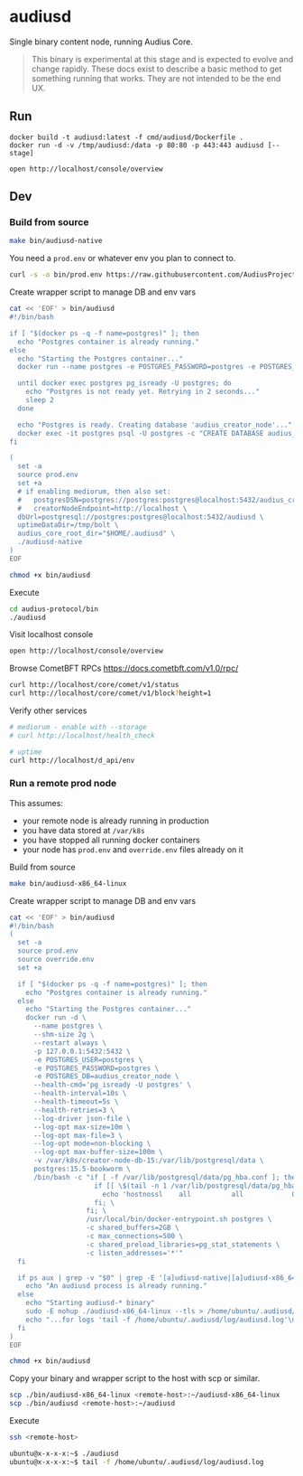 # audiusd

Single binary content node, running Audius Core.

> This binary is experimental at this stage and is expected to evolve and change rapidly.
  These docs exist to describe a basic method to get something running that works. They are not intended to be the end UX.

## Run

```
docker build -t audiusd:latest -f cmd/audiusd/Dockerfile .
docker run -d -v /tmp/audiusd:/data -p 80:80 -p 443:443 audiusd [--stage]

open http://localhost/console/overview
```

## Dev

### Build from source
```bash
make bin/audiusd-native
```

You need a `prod.env` or whatever env you plan to connect to.
```bash
curl -s -o bin/prod.env https://raw.githubusercontent.com/AudiusProject/audius-docker-compose/refs/heads/stage/creator-node/prod.env
```

Create wrapper script to manage DB and env vars
```bash
cat << 'EOF' > bin/audiusd
#!/bin/bash

if [ "$(docker ps -q -f name=postgres)" ]; then
  echo "Postgres container is already running."
else
  echo "Starting the Postgres container..."
  docker run --name postgres -e POSTGRES_PASSWORD=postgres -e POSTGRES_DB=audiusd -p 5432:5432 -d postgres

  until docker exec postgres pg_isready -U postgres; do
    echo "Postgres is not ready yet. Retrying in 2 seconds..."
    sleep 2
  done

  echo "Postgres is ready. Creating database 'audius_creator_node'..."
  docker exec -it postgres psql -U postgres -c "CREATE DATABASE audius_creator_node;"
fi

(
  set -a
  source prod.env
  set +a
  # if enabling mediorum, then also set:
  #   postgresDSN=postgres://postgres:postgres@localhost:5432/audius_creator_node \
  #   creatorNodeEndpoint=http://localhost \
  dbUrl=postgresql://postgres:postgres@localhost:5432/audiusd \
  uptimeDataDir=/tmp/bolt \
  audius_core_root_dir="$HOME/.audiusd" \
  ./audiusd-native
)
EOF

chmod +x bin/audiusd
```

Execute
```bash
cd audius-protocol/bin
./audiusd
```

Visit localhost console
```bash
open http://localhost/console/overview
```

Browse CometBFT RPCs https://docs.cometbft.com/v1.0/rpc/
```bash
curl http://localhost/core/comet/v1/status
curl http://localhost/core/comet/v1/block?height=1
```

Verify other services
```bash
# mediorum - enable with --storage
# curl http://localhost/health_check

# uptime
curl http://localhost/d_api/env
```

### Run a remote prod node

This assumes:
- your remote node is already running in production
- you have data stored at `/var/k8s`
- you have stopped all running docker containers
- your node has `prod.env` and `override.env` files already on it

Build from source
```bash
make bin/audiusd-x86_64-linux
```

Create wrapper script to manage DB and env vars

```bash
cat << 'EOF' > bin/audiusd
#!/bin/bash
(
  set -a
  source prod.env
  source override.env
  set +a

  if [ "$(docker ps -q -f name=postgres)" ]; then
    echo "Postgres container is already running."
  else
    echo "Starting the Postgres container..."
    docker run -d \
      --name postgres \
      --shm-size 2g \
      --restart always \
      -p 127.0.0.1:5432:5432 \
      -e POSTGRES_USER=postgres \
      -e POSTGRES_PASSWORD=postgres \
      -e POSTGRES_DB=audius_creator_node \
      --health-cmd='pg_isready -U postgres' \
      --health-interval=10s \
      --health-timeout=5s \
      --health-retries=3 \
      --log-driver json-file \
      --log-opt max-size=10m \
      --log-opt max-file=3 \
      --log-opt mode=non-blocking \
      --log-opt max-buffer-size=100m \
      -v /var/k8s/creator-node-db-15:/var/lib/postgresql/data \
      postgres:15.5-bookworm \
      /bin/bash -c "if [ -f /var/lib/postgresql/data/pg_hba.conf ]; then \
                     if [[ \$(tail -n 1 /var/lib/postgresql/data/pg_hba.conf) != 'hostnossl    all          all            0.0.0.0/0  trust' ]]; then \
                       echo 'hostnossl    all          all            0.0.0.0/0  trust' >> /var/lib/postgresql/data/pg_hba.conf; \
                     fi; \
                   fi; \
                   /usr/local/bin/docker-entrypoint.sh postgres \
                   -c shared_buffers=2GB \
                   -c max_connections=500 \
                   -c shared_preload_libraries=pg_stat_statements \
                   -c listen_addresses='*'"
  fi

  if ps aux | grep -v "$0" | grep -E '[a]udiusd-native|[a]udiusd-x86_64-linux' > /dev/null; then
    echo "An audiusd process is already running."
  else
    echo "Starting audiusd-* binary"
    sudo -E nohup ./audiusd-x86_64-linux --tls > /home/ubuntu/.audiusd/log/audiusd.log 2>&1 &
    echo "...for logs 'tail -f /home/ubuntu/.audiusd/log/audiusd.log'\n"
  fi
)
EOF

chmod +x bin/audiusd
```

Copy your binary and wrapper script to the host with scp or similar.
```bash
scp ./bin/audiusd-x86_64-linux <remote-host>:~/audiusd-x86_64-linux
scp ./bin/audiusd <remote-host>:~/audiusd
```

Execute
```bash
ssh <remote-host>

ubuntu@x-x-x-x:~$ ./audiusd
ubuntu@x-x-x-x:~$ tail -f /home/ubuntu/.audiusd/log/audiusd.log
```
